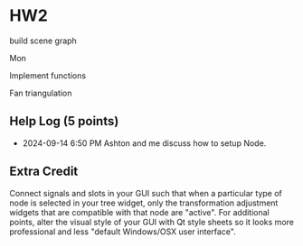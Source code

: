 # HW2

build scene graph

Mon

Implement functions

Fan triangulation

## Help Log (5 points)

- 2024-09-14 6:50 PM Ashton and me discuss how to setup Node.



## Extra Credit

Connect signals and slots in your GUI such that when a particular type of node is selected in your tree widget, only the transformation adjustment widgets that are compatible with that node are "active". For additional points, alter the visual style of your GUI with Qt style sheets so it looks more professional and less "default Windows/OSX user interface".